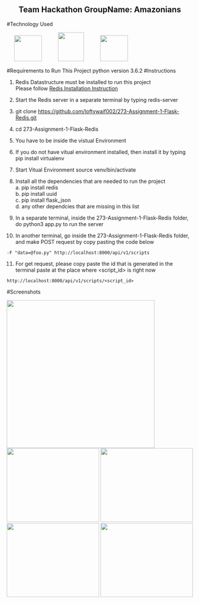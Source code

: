 <p align="center">
  <h2 align="center">Team Hackathon GroupName: Amazonians</h2>
</p>

#Technology Used

<img src="http://i65.tinypic.com/2zp1hr9.png" height="70" width="75" hspace="20" > <img src="http://i65.tinypic.com/11iof9l.png" height="78" width="70" hspace="20"> <img src="http://i65.tinypic.com/fn4uow.png" height="70" width="75" hspace="20">

#Requirements to Run This Project
python version 3.6.2
#Instructions
1. Redis Datastructure must be installed to run this project <br />
   Please follow <a href="https://redis.io/topics/quickstart">Redis Installation Instruction</a>

2. Start the Redis server in a separate terminal by typing redis-server <br />
3. git clone https://github.com/loftywaif002/273-Assignment-1-Flask-Redis.git <br />
4. cd 273-Assignment-1-Flask-Redis <br />
5. You have to be inside the vistual Environment <br />
6. If you do not have vitual environment installed, then install it by typing pip install virtualenv <br />
7. Start Vitual Environment source venv/bin/activate <br />
8. Install all the dependencies that are needed to run the project <br />
   a. pip install redis <br />
   b. pip install uuid <br />
   c. pip install flask_json <br />
   d. any other dependcies that are missing in this list <br />
9. In a separate terminal, inside the 273-Assignment-1-Flask-Redis folder, do python3 app.py to run the  server <br />
10. In another terminal, go inside the 273-Assignment-1-Flask-Redis folder, and make POST request by copy pasting the code below <br />

```curl -i -X POST -H "Content-Type: multipart/form-data" 
-F "data=@foo.py" http://localhost:8000/api/v1/scripts
```
11. For get request, please copy paste the id that is generated in the terminal paste at the place where <script_id> is right now

```curl -i
http://localhost:8000/api/v1/scripts/<script_id>
```
#Screenshots <br />

<img src="http://i67.tinypic.com/ogfkap.png" height="400" width="400">
<img src="http://i67.tinypic.com/jq2c6q.png" height="200" width="250">
<img src="http://i66.tinypic.com/mjy0qa.png" height="200" width="250">
<img src="http://i64.tinypic.com/2jcwubr.png" height="200" width="250">
<img src="http://i63.tinypic.com/2a79yxv.png" height="200" width="250">
